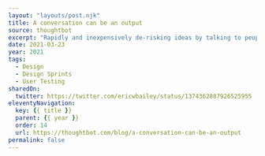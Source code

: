 ```yaml
---
layout: "layouts/post.njk"
title: A conversation can be an output
source: thoughtbot
excerpt: "Rapidly and inexpensively de-risking ideas by talking to people is the true power of a Design Sprint"
date: 2021-03-23
year: 2021
tags:
  - Design
  - Design Sprints
  - User Testing
sharedOn:
  twitter: https://twitter.com/ericwbailey/status/1374362887926525955
eleventyNavigation:
  key: {{ title }}
  parent: {{ year }}
  order: 14
  url: https://thoughtbot.com/blog/a-conversation-can-be-an-output
permalink: false
---
```

